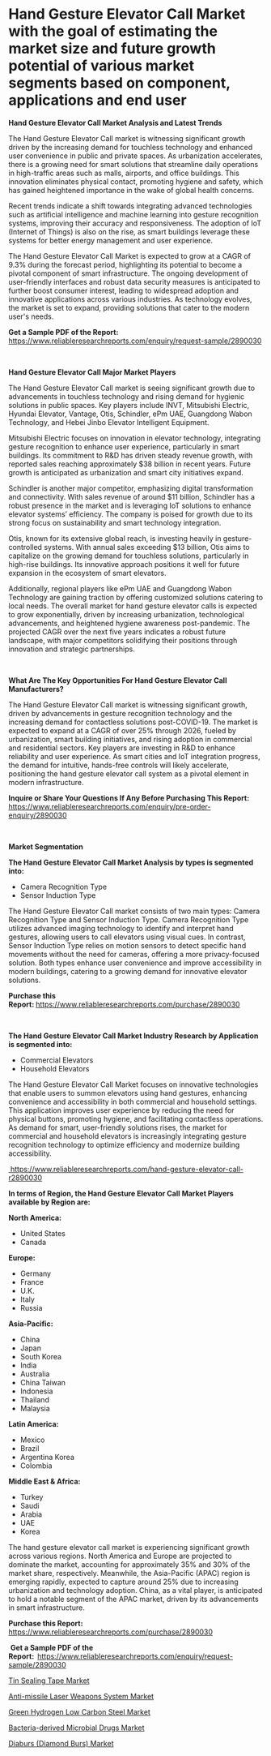 <p><h1>Hand Gesture Elevator Call Market with the goal of estimating the market size and future growth potential of various market segments based on component, applications and end user</h1></p><p><strong>Hand Gesture Elevator Call Market Analysis and Latest Trends</strong></p>
<p><p>The Hand Gesture Elevator Call market is witnessing significant growth driven by the increasing demand for touchless technology and enhanced user convenience in public and private spaces. As urbanization accelerates, there is a growing need for smart solutions that streamline daily operations in high-traffic areas such as malls, airports, and office buildings. This innovation eliminates physical contact, promoting hygiene and safety, which has gained heightened importance in the wake of global health concerns.</p><p>Recent trends indicate a shift towards integrating advanced technologies such as artificial intelligence and machine learning into gesture recognition systems, improving their accuracy and responsiveness. The adoption of IoT (Internet of Things) is also on the rise, as smart buildings leverage these systems for better energy management and user experience.</p><p>The Hand Gesture Elevator Call Market is expected to grow at a CAGR of 9.3% during the forecast period, highlighting its potential to become a pivotal component of smart infrastructure. The ongoing development of user-friendly interfaces and robust data security measures is anticipated to further boost consumer interest, leading to widespread adoption and innovative applications across various industries. As technology evolves, the market is set to expand, providing solutions that cater to the modern user's needs.</p></p>
<p><strong>Get a Sample PDF of the Report:&nbsp;</strong> <a href="https://www.reliableresearchreports.com/enquiry/request-sample/2890030?utm_campaign=28&utm_medium=2&utm_source=Github&utm_content=ia&utm_term=14032025&utm_id=hand-gesture-elevator-call">https://www.reliableresearchreports.com/enquiry/request-sample/2890030</a></p>
<p>&nbsp;</p>
<p><strong>Hand Gesture Elevator Call Major Market Players</strong></p>
<p><p>The Hand Gesture Elevator Call market is seeing significant growth due to advancements in touchless technology and rising demand for hygienic solutions in public spaces. Key players include INVT, Mitsubishi Electric, Hyundai Elevator, Vantage, Otis, Schindler, ePm UAE, Guangdong Wabon Technology, and Hebei Jinbo Elevator Intelligent Equipment.</p><p>Mitsubishi Electric focuses on innovation in elevator technology, integrating gesture recognition to enhance user experience, particularly in smart buildings. Its commitment to R&D has driven steady revenue growth, with reported sales reaching approximately $38 billion in recent years. Future growth is anticipated as urbanization and smart city initiatives expand.</p><p>Schindler is another major competitor, emphasizing digital transformation and connectivity. With sales revenue of around $11 billion, Schindler has a robust presence in the market and is leveraging IoT solutions to enhance elevator systems’ efficiency. The company is poised for growth due to its strong focus on sustainability and smart technology integration.</p><p>Otis, known for its extensive global reach, is investing heavily in gesture-controlled systems. With annual sales exceeding $13 billion, Otis aims to capitalize on the growing demand for touchless solutions, particularly in high-rise buildings. Its innovative approach positions it well for future expansion in the ecosystem of smart elevators.</p><p>Additionally, regional players like ePm UAE and Guangdong Wabon Technology are gaining traction by offering customized solutions catering to local needs. The overall market for hand gesture elevator calls is expected to grow exponentially, driven by increasing urbanization, technological advancements, and heightened hygiene awareness post-pandemic. The projected CAGR over the next five years indicates a robust future landscape, with major competitors solidifying their positions through innovation and strategic partnerships.</p></p>
<p>&nbsp;</p>
<p><strong>What Are The Key Opportunities For Hand Gesture Elevator Call Manufacturers?</strong></p>
<p><p>The Hand Gesture Elevator Call market is witnessing significant growth, driven by advancements in gesture recognition technology and the increasing demand for contactless solutions post-COVID-19. The market is expected to expand at a CAGR of over 25% through 2026, fueled by urbanization, smart building initiatives, and rising adoption in commercial and residential sectors. Key players are investing in R&D to enhance reliability and user experience. As smart cities and IoT integration progress, the demand for intuitive, hands-free controls will likely accelerate, positioning the hand gesture elevator call system as a pivotal element in modern infrastructure.</p></p>
<p><strong>Inquire or Share Your Questions If Any Before Purchasing This Report:</strong> <a href="https://www.reliableresearchreports.com/enquiry/pre-order-enquiry/2890030?utm_campaign=28&utm_medium=2&utm_source=Github&utm_content=ia&utm_term=14032025&utm_id=hand-gesture-elevator-call">https://www.reliableresearchreports.com/enquiry/pre-order-enquiry/2890030</a></p>
<p>&nbsp;</p>
<p><strong>Market Segmentation</strong></p>
<p><strong>The Hand Gesture Elevator Call Market Analysis by types is segmented into:</strong></p>
<p><ul><li>Camera Recognition Type</li><li>Sensor Induction Type</li></ul></p>
<p><p>The Hand Gesture Elevator Call market consists of two main types: Camera Recognition Type and Sensor Induction Type. Camera Recognition Type utilizes advanced imaging technology to identify and interpret hand gestures, allowing users to call elevators using visual cues. In contrast, Sensor Induction Type relies on motion sensors to detect specific hand movements without the need for cameras, offering a more privacy-focused solution. Both types enhance user convenience and improve accessibility in modern buildings, catering to a growing demand for innovative elevator solutions.</p></p>
<p><strong>Purchase this Report:&nbsp;</strong><a href="https://www.reliableresearchreports.com/purchase/2890030?utm_campaign=28&utm_medium=2&utm_source=Github&utm_content=ia&utm_term=14032025&utm_id=hand-gesture-elevator-call">https://www.reliableresearchreports.com/purchase/2890030</a></p>
<p>&nbsp;</p>
<p><strong>The Hand Gesture Elevator Call Market Industry Research by Application is segmented into:</strong></p>
<p><ul><li>Commercial Elevators</li><li>Household Elevators</li></ul></p>
<p><p>The Hand Gesture Elevator Call Market focuses on innovative technologies that enable users to summon elevators using hand gestures, enhancing convenience and accessibility in both commercial and household settings. This application improves user experience by reducing the need for physical buttons, promoting hygiene, and facilitating contactless operations. As demand for smart, user-friendly solutions rises, the market for commercial and household elevators is increasingly integrating gesture recognition technology to optimize efficiency and modernize building accessibility.</p></p>
<p><a href="https://www.reliableresearchreports.com/hand-gesture-elevator-call-r2890030?utm_campaign=28&utm_medium=2&utm_source=Github&utm_content=ia&utm_term=14032025&utm_id=hand-gesture-elevator-call">&nbsp;https://www.reliableresearchreports.com/hand-gesture-elevator-call-r2890030</a></p>
<p><strong>In terms of Region, the Hand Gesture Elevator Call Market Players available by Region are:</strong></p>
<p>
    <p> <strong> North America: </strong>
        <ul>
            <li>United States</li>
            <li>Canada</li>
        </ul>
        </p> 
    <p> <strong> Europe: </strong>
        <ul>
            <li>Germany</li>
            <li>France</li>
            <li>U.K.</li>
            <li>Italy</li>
            <li>Russia</li>
        </ul>
        </p> 
    <p> <strong> Asia-Pacific: </strong>
        <ul>
            <li>China</li>
            <li>Japan</li>
            <li>South Korea</li>
            <li>India</li>
            <li>Australia</li>
            <li>China Taiwan</li>
            <li>Indonesia</li>
            <li>Thailand</li>
            <li>Malaysia</li>
        </ul>
        </p> 
    <p> <strong> Latin America: </strong>
        <ul>
            <li>Mexico</li>
            <li>Brazil</li>
            <li>Argentina Korea</li>
            <li>Colombia</li>
        </ul>
        </p> 
    <p> <strong> Middle East & Africa: </strong>
        <ul>
            <li>Turkey</li>
            <li>Saudi</li>
            <li>Arabia</li>
            <li>UAE</li>
            <li>Korea</li>
        </ul>
    </p>
    </p>
<p><p>The hand gesture elevator call market is experiencing significant growth across various regions. North America and Europe are projected to dominate the market, accounting for approximately 35% and 30% of the market share, respectively. Meanwhile, the Asia-Pacific (APAC) region is emerging rapidly, expected to capture around 25% due to increasing urbanization and technology adoption. China, as a vital player, is anticipated to hold a notable segment of the APAC market, driven by its advancements in smart infrastructure.</p></p>
<p><strong>Purchase this Report: </strong><a href="https://www.reliableresearchreports.com/purchase/2890030?utm_campaign=28&utm_medium=2&utm_source=Github&utm_content=ia&utm_term=14032025&utm_id=hand-gesture-elevator-call">https://www.reliableresearchreports.com/purchase/2890030</a></p>
<p>&nbsp;<strong>Get a Sample PDF of the Report:&nbsp;&nbsp;</strong><a href="https://www.reliableresearchreports.com/enquiry/request-sample/2890030?utm_campaign=28&utm_medium=2&utm_source=Github&utm_content=ia&utm_term=14032025&utm_id=hand-gesture-elevator-call">https://www.reliableresearchreports.com/enquiry/request-sample/2890030</a></p>
<p><strong></strong></p>
<p><p><a href="https://github.com/duzcupetriv/Market-Research-Report-List-1/blob/main/tin-sealing-tape-market.md?utm_campaign=28&utm_medium=2&utm_source=Github&utm_content=ia&utm_term=14032025&utm_id=hand-gesture-elevator-call">Tin Sealing Tape Market</a></p><p><a href="https://github.com/okornevonywx/Market-Research-Report-List-1/blob/main/anti-missile-laser-weapons-system-market.md?utm_campaign=28&utm_medium=2&utm_source=Github&utm_content=ia&utm_term=14032025&utm_id=hand-gesture-elevator-call">Anti-missile Laser Weapons System Market</a></p><p><a href="https://github.com/hervedeidadw/Market-Research-Report-List-1/blob/main/green-hydrogen-low-carbon-steel-market.md?utm_campaign=28&utm_medium=2&utm_source=Github&utm_content=ia&utm_term=14032025&utm_id=hand-gesture-elevator-call">Green Hydrogen Low Carbon Steel Market</a></p><p><a href="https://github.com/sukeldrage0g/Market-Research-Report-List-1/blob/main/bacteria-derived-microbial-drugs-market.md?utm_campaign=28&utm_medium=2&utm_source=Github&utm_content=ia&utm_term=14032025&utm_id=hand-gesture-elevator-call">Bacteria-derived Microbial Drugs Market</a></p><p><a href="https://github.com/nwogudimouix/Market-Research-Report-List-1/blob/main/diaburs-diamond-burs-market.md?utm_campaign=28&utm_medium=2&utm_source=Github&utm_content=ia&utm_term=14032025&utm_id=hand-gesture-elevator-call">Diaburs (Diamond Burs) Market</a></p></p>